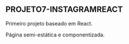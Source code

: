 ## PROJETO7-INSTAGRAMREACT

Primeiro projeto baseado em React.

Página semi-estática e componentizada.